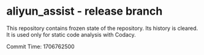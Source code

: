 # aliyun_assist - release branch

This repository contains frozen state of the repository.
Its history is cleared. It is used only for static code
analysis with Codacy.

Commit Time: 1706762500
